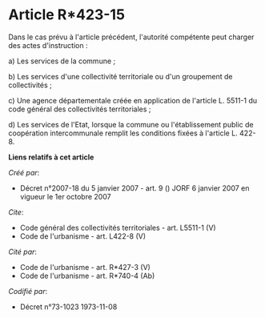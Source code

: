 # Article R*423-15

Dans le cas prévu à l'article précédent, l'autorité compétente peut charger des actes d'instruction : 

a) Les services de la commune ; 

b) Les services d'une collectivité territoriale ou d'un groupement de collectivités ; 

c) Une agence départementale créée en application de l'article L. 5511-1 du code général des collectivités territoriales ; 

d) Les services de l'Etat, lorsque la commune ou l'établissement public de coopération intercommunale remplit les conditions
fixées à l'article L. 422-8.

**Liens relatifs à cet article**

_Créé par_:

  - Décret n°2007-18 du 5 janvier 2007 - art. 9 () JORF 6 janvier 2007 en vigueur le 1er octobre 2007

_Cite_:

  - Code général des collectivités territoriales - art. L5511-1 (V)
  - Code de l'urbanisme - art. L422-8 (V)

_Cité par_:

  - Code de l'urbanisme - art. R*427-3 (V)
  - Code de l'urbanisme - art. R*740-4 (Ab)

_Codifié par_:

  - Décret n°73-1023 1973-11-08
